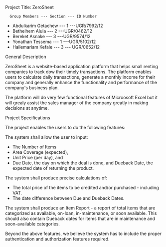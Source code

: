 Project Title: ZeroSheet

      Group Members --- Section --- ID Number
- Abdulkarim Getachew --- 1 ---UGR/7992/12
- Bethelhem Alula --- 2 ---UGR/0462/12
- Bereket Asnake --- 3 ---UGR/9574/12
- Yonathan Tessema --- 1 ---UGR/5102/12
- Hailemariam Kefale --- 3 --- UGR/0652/12


General Description

ZeroSheet is a website-based application platform that helps small renting companies to track dow their timely transactions. The platform enables users to calculate daily transactions, generate a monthly income for their company and generally enhance the functionality and performance of the company's business plan.

The platform will do very few functional features of Microosoft Excel but it will grealy assist the sales manager of the company greatly in making decisions at anytime. 

Project Specifications

The project enables the users to do the following features:

The system shall allow the user to input:
- The Number of Items
- Area Coverage (expected),
- Unit Price (per day), and
- Due Date, the day on which the deal is done, and Dueback Date, the expected date of returning the product.

The system shall produce precise calculations of:
- The total price of the items to be credited and/or purchased - including VAT.
- The date difference between Due and Dueback Dates.

The system shall produce an Item Report - a report of total items that are categorized as available, on-loan, in-maintenance, or soon available. This should also contain Dueback dates for items that are in maintenance and soon-available categories.

Beyond the above features, we believe the system has to include the proper authentication and authorization features required.

